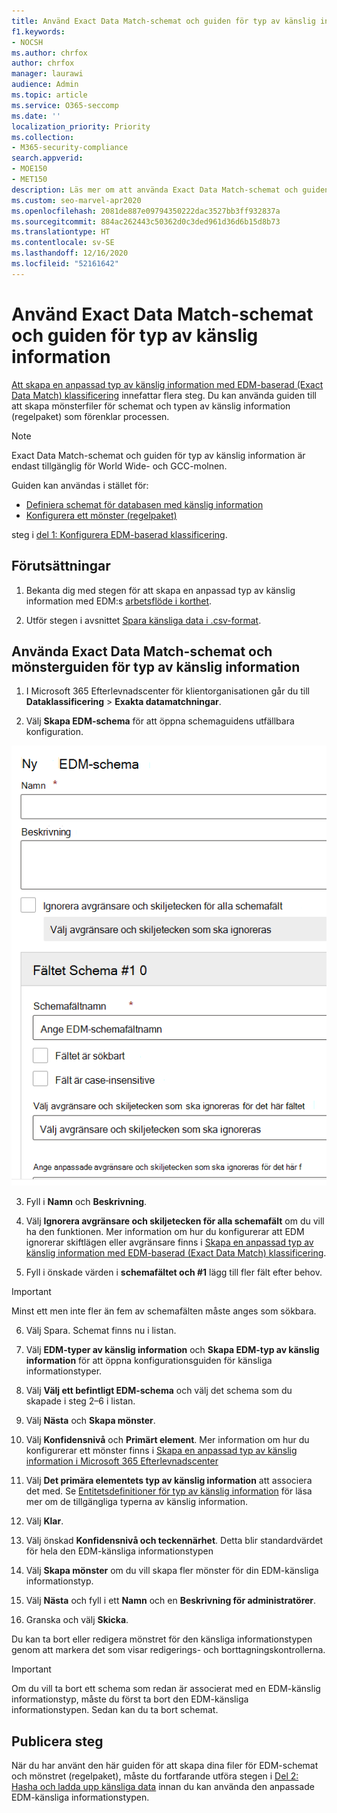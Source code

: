 ```yaml
---
title: Använd Exact Data Match-schemat och guiden för typ av känslig information
f1.keywords:
- NOCSH
ms.author: chrfox
author: chrfox
manager: laurawi
audience: Admin
ms.topic: article
ms.service: O365-seccomp
ms.date: ''
localization_priority: Priority
ms.collection:
- M365-security-compliance
search.appverid:
- MOE150
- MET150
description: Läs mer om att använda Exact Data Match-schemat och guiden för typ av känslig information.
ms.custom: seo-marvel-apr2020
ms.openlocfilehash: 2081de887e09794350222dac3527bb3ff932837a
ms.sourcegitcommit: 884ac262443c50362d0c3ded961d36d6b15d8b73
ms.translationtype: HT
ms.contentlocale: sv-SE
ms.lasthandoff: 12/16/2020
ms.locfileid: "52161642"
---
```

# <a name="use-the-exact-data-match-schema-and-sensitive-information-type-wizard"></a>Använd Exact Data Match-schemat och guiden för typ av känslig information

[Att skapa en anpassad typ av känslig information med EDM-baserad (Exact Data Match) klassificering](create-custom-sensitive-information-types-with-exact-data-match-based-classification.md) innefattar flera steg.  Du kan använda guiden till att skapa mönsterfiler för schemat och typen av känslig information (regelpaket) som förenklar processen.

> [!NOTE]
> Exact Data Match-schemat och guiden för typ av känslig information är endast tillgänglig för World Wide- och GCC-molnen.

Guiden kan användas i stället för:

- [Definiera schemat för databasen med känslig information](create-custom-sensitive-information-types-with-exact-data-match-based-classification.md#define-the-schema-for-your-database-of-sensitive-information)
- [Konfigurera ett mönster (regelpaket)](create-custom-sensitive-information-types-with-exact-data-match-based-classification.md#set-up-a-rule-package)

steg i [del 1: Konfigurera EDM-baserad klassificering](create-custom-sensitive-information-types-with-exact-data-match-based-classification.md#part-1-set-up-edm-based-classification).

## <a name="pre-requisites"></a>Förutsättningar

1. Bekanta dig med stegen för att skapa en anpassad typ av känslig information med EDM:s [arbetsflöde i korthet](create-custom-sensitive-information-types-with-exact-data-match-based-classification.md#the-work-flow-at-a-glance).

2. Utför stegen i avsnittet [Spara känsliga data i .csv-format](create-custom-sensitive-information-types-with-exact-data-match-based-classification.md#save-sensitive-data-in-csv-format).

## <a name="use-the-exact-data-match-schema-and-sensitive-information-type-pattern-wizard"></a>Använda Exact Data Match-schemat och mönsterguiden för typ av känslig information

1. I Microsoft 365 Efterlevnadscenter för klientorganisationen går du till **Dataklassificering** > **Exakta datamatchningar**.

2. Välj **Skapa EDM-schema** för att öppna schemaguidens utfällbara konfiguration.

![Utfällbar konfigurationsguide för att skapa ett EDM-schema](../media/edm-schema-wizard-1.png)

3. Fyll i **Namn** och **Beskrivning**.

4. Välj **Ignorera avgränsare och skiljetecken för alla schemafält** om du vill ha den funktionen. Mer information om hur du konfigurerar att EDM ignorerar skiftlägen eller avgränsare finns i [Skapa en anpassad typ av känslig information med EDM-baserad (Exact Data Match) klassificering](create-custom-sensitive-information-types-with-exact-data-match-based-classification.md).

5. Fyll i önskade värden i **schemafältet och #1** lägg till fler fält efter behov. 

> [!IMPORTANT]
> Minst ett men inte fler än fem av schemafälten måste anges som sökbara.

6. Välj Spara. Schemat finns nu i listan.

7. Välj **EDM-typer av känslig information** och **Skapa EDM-typ av känslig information** för att öppna konfigurationsguiden för känsliga informationstyper.

8. Välj **Välj ett befintligt EDM-schema** och välj det schema som du skapade i steg 2–6 i listan.

9. Välj **Nästa** och **Skapa mönster**.

10. Välj **Konfidensnivå** och **Primärt element**.  Mer information om hur du konfigurerar ett mönster finns i [Skapa en anpassad typ av känslig information i Microsoft 365 Efterlevnadscenter](create-a-custom-sensitive-information-type.md)

11.  Välj **Det primära elementets typ av känslig information** att associera det med. Se [Entitetsdefinitioner för typ av känslig information](sensitive-information-type-entity-definitions.md) för läsa mer om de tillgängliga typerna av känslig information.

12. Välj **Klar**.

13. Välj önskad **Konfidensnivå och teckennärhet**.  Detta blir standardvärdet för hela den EDM-känsliga informationstypen

13. Välj **Skapa mönster** om du vill skapa fler mönster för din EDM-känsliga informationstyp.

14. Välj **Nästa** och fyll i ett **Namn** och en **Beskrivning för administratörer**.

15. Granska och välj **Skicka**.

Du kan ta bort eller redigera mönstret för den känsliga informationstypen genom att markera det som visar redigerings- och borttagningskontrollerna.

> [!IMPORTANT]
> Om du vill ta bort ett schema som redan är associerat med en EDM-känslig informationstyp, måste du först ta bort den EDM-känsliga informationstypen. Sedan kan du ta bort schemat.

## <a name="post-steps"></a>Publicera steg

När du har använt den här guiden för att skapa dina filer för EDM-schemat och mönstret (regelpaket), måste du fortfarande utföra stegen i [Del 2: Hasha och ladda upp känsliga data](create-custom-sensitive-information-types-with-exact-data-match-based-classification.md#part-2-hash-and-upload-the-sensitive-data) innan du kan använda den anpassade EDM-känsliga informationstypen.